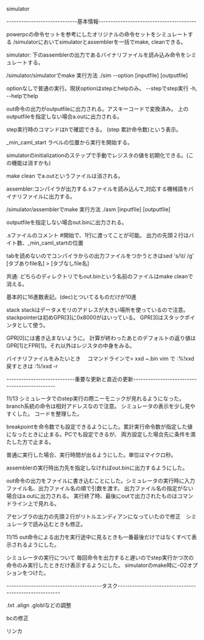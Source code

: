simulator

-----------------------------基本情報----------------------------------------

powerpcの命令セットを参考にしたオリジナルの命令セットをシミュレートする
/simulatorにおいてsimulatorとassemblerを一括でmake, cleanできる。


simulator: 下のassemblerの出力であるバイナリファイルを読み込み命令をシミュレートする。

/simulator/simulatorでmake 
実行方法 ./sim --option [inputfile] [outputfile]

optionなしで普通の実行。現状optionはstepとhelpのみ。
--stepでstep実行
-h, --helpでhelp

out命令の出力がoutputfileに出力される。アスキーコードで変換済み。
上のoutputfileを指定しない場合a.outに出力される。

step実行時のコマンドはhで確認できる。
(step 累計命令数)という表示。

_min_caml_start ラベルの位置から実行を開始する。

simulatorのinitializationのステップで手動でレジスタの値を初期化できる。(この機能は消すかも)

make clean でa.outというファイルは消される。



assembler:コンパイラが出力する.sファイルを読み込んで,対応する機械語をバイナリファイルに出力する。

/simulator/assemblerでmake
実行方法 ./asm [inputfile] [outputfile]

outputfileを指定しない場合out.binに出力される。

.sファイルのコメント #開始で、1行に渡ってことが可能。
出力の先頭２行はバイト数、_min_caml_startの位置


tabを読めないのでコンパイラからの出力ファイルをつかうときはsed 's/\t/ /g' [タブありfile名] > [タブなしfile名]



共通:
どちらのディレクトリでもout.binという名前のファイルはmake cleanで消える。

基本的に16進数表記。(dec)とついてるものだけが10進

stack
	stackはデータメモリのアドレスが大きい場所を使っているので注意。
	stackpointerは初めGPR[3]に0x8000がはいっている。
	GPR[3]はスタックポインタとして使う。

GPR[0]には書き込まないように。
計算が終わったあとのデフォルトの返り値はGPR[1]とFPR[1]。それ以外はレジスタの中身をみる。

バイナリファイルをみたいとき　
	コマンドラインで> xxd ~.bin
	vim で :%!xxd  戻すときは :%!xxd -r

----------------------------重要な更新と直近の更新----------------------------------------------

11/13
シミュレータでのstep実行の際ニーモニックが見れるようになった。branch系統の命令は相対アドレスなので注意。
シミュレータの表示を少し見やすくした。
コードを整理した。

breakpointを命令数でも設定できるようにした。累計実行命令数が指定した値になったときに止まる。PCでも設定できるが、
両方設定した場合先に条件を満たした方で止まる。

普通に実行した場合、実行時間が出るようにした。単位はマイクロ秒。

assemblerの実行時出力先を指定しなければout.binに出力するようにした。

out命令の出力をファイルに書き込むことにした。シミュレータの実行時に入力ファイル名、出力ファイル名の順で引数を渡す。
出力ファイル名の指定がない場合はa.outに出力される。
実行終了時、最後にoutで出力されたものはコマンドライン上で見れる。

アセンブラの出力の先頭２行がリトルエンディアンになっていたので修正　シミュレータで読み込むときも修正。

11/15
out命令による出力を実行途中に見るときも一番最後だけではなくすべて表示されるようにした。

シミュレータの実行について
毎回命令を出力すると遅いのでstep実行かつ次の命令のみ実行したときだけ表示するようにした。
simulatorのmake時に-O2オプションをつけた。

---------------------------------------タスク------------------------------------------------------

.txt .align .globlなどの調整

bcの修正

リンカ
